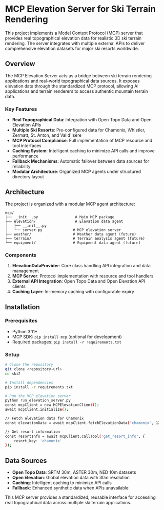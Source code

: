 # MCP Elevation Server for Ski Terrain Rendering

This project implements a Model Context Protocol (MCP) server that provides real topographical elevation data for realistic 3D ski terrain rendering. The server integrates with multiple external APIs to deliver comprehensive elevation datasets for major ski resorts worldwide.

## Overview

The MCP Elevation Server acts as a bridge between ski terrain rendering applications and real-world topographical data sources. It exposes elevation data through the standardized MCP protocol, allowing AI applications and terrain renderers to access authentic mountain terrain data.

### Key Features

- **Real Topographical Data**: Integration with Open Topo Data and Open Elevation APIs
- **Multiple Ski Resorts**: Pre-configured data for Chamonix, Whistler, Zermatt, St. Anton, and Val d'Isère
- **MCP Protocol Compliance**: Full implementation of MCP resource and tool interfaces
- **Caching System**: Intelligent caching to minimize API calls and improve performance
- **Fallback Mechanisms**: Automatic failover between data sources for reliability
- **Modular Architecture**: Organized MCP agents under structured directory layout

## Architecture

The project is organized with a modular MCP agent architecture:

```
mcp/
├── __init__.py                 # Main MCP package
├── elevation/                  # Elevation data agent
│   ├── __init__.py
│   └── server.py              # MCP elevation server
├── weather/                   # Weather data agent (future)
├── terrain/                   # Terrain analysis agent (future)
└── equipment/                 # Equipment data agent (future)
```

### Components

1. **ElevationDataProvider**: Core class handling API integration and data management
2. **MCP Server**: Protocol implementation with resource and tool handlers
3. **External API Integration**: Open Topo Data and Open Elevation API clients
4. **Caching Layer**: In-memory caching with configurable expiry

## Installation

### Prerequisites

- Python 3.11+
- MCP SDK: `pip install mcp` (optional for development)
- Required packages: `pip install -r requirements.txt`

### Setup

```bash
# Clone the repository
git clone <repository-url>
cd ski2

# Install dependencies
pip install -r requirements.txt

# Run the MCP elevation server
python run_elevation_server.py
const mcpClient = new MCPElevationClient();
await mcpClient.initialize();

// Fetch elevation data for Chamonix
const elevationData = await mcpClient.fetchElevationData('chamonix', 128, 2000);

// Get resort information
const resortInfo = await mcpClient.callTool('get_resort_info', {
    resort_key: 'chamonix'
});
```

## Data Sources

- **Open Topo Data**: SRTM 30m, ASTER 30m, NED 10m datasets
- **Open Elevation**: Global elevation data with 30m resolution
- **Caching**: Intelligent caching to minimize API calls
- **Fallback**: Enhanced synthetic data when APIs unavailable

This MCP server provides a standardized, reusable interface for accessing real topographical data across multiple ski terrain applications.
